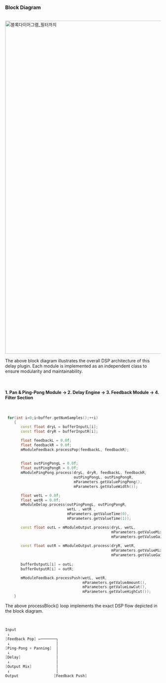 ### Block Diagram
<br>

<img width="1075" alt="블록다이어그램_필터까지" src="https://github.com/user-attachments/assets/50a4a271-cf2f-4edd-a683-417169e7ecc6" />

The above block diagram illustrates the overall DSP architecture of this delay plugin. Each module is implemented as an independent class to ensure modularity and maintainability.

<br>


####  1. Pan & Ping-Pong Module ->  2. Delay Engine ->  3. Feedback Module -> 4. Filter Section

<br>

~~~cpp
 for(int i=0;i<buffer.getNumSamples();++i)
    {
       const float dryL = bufferInputL[i];
       const float dryR = bufferInputR[i];

       float feedbackL = 0.0f;
       float feedbackR = 0.0f;
       mModuleFeedback.processPop(feedbackL, feedbackR);
       
       
       float outPingPongL = 0.0f;
       float outPingPongR = 0.0f;
       mModulePingPong.process(dryL, dryR, feedbackL, feedbackR,
                               outPingPongL, outPingPongR,
                               mParameters.getValuePingPong(),
                               mParameters.getValueWidth());

       float wetL = 0.0f;
       float wetR = 0.0f;
       mModuleDelay.process(outPingPongL, outPingPongR,
                            wetL , wetR ,
                            mParameters.getValueTime(0),
                            mParameters.getValueTime(1));

       const float outL = mModuleOutput.process(dryL, wetL,
                                                mParameters.getValueMix(),
                                                mParameters.getValueGain());
                                                
       const float outR = mModuleOutput.process(dryR, wetR,
                                                mParameters.getValueMix(),
                                                mParameters.getValueGain());
       
       bufferOutputL[i] = outL;
       bufferOutputR[i] = outR;

       mModuleFeedback.processPush(wetL, wetR,
                                   mParameters.getValueAmount(),
                                   mParameters.getValueLowCut(),
                                   mParameters.getValueHighCut());
    }
~~~
The above processBlock() loop implements the exact DSP flow depicted in the block diagram.

<br>

~~~cpp
Input
 ↓
[Feedback Pop] ←───────┐
 ↓                     │
[Ping-Pong + Panning]  │
 ↓                     │
[Delay]                │
 ↓                     │
[Output Mix]           │
 ↓                     │
Output                [Feedback Push]
~~~
